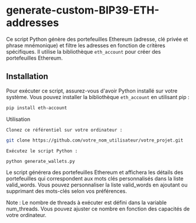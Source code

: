 # generate-custom-BIP39-ETH-addresses

Ce script Python génère des portefeuilles Ethereum (adresse, clé privée et phrase mnémonique) et filtre les adresses en fonction de critères spécifiques. Il utilise la bibliothèque `eth_account` pour créer des portefeuilles Ethereum.

## Installation

Pour exécuter ce script, assurez-vous d'avoir Python installé sur votre système. Vous pouvez installer la bibliothèque `eth_account` en utilisant pip :

```bash
pip install eth-account
```
Utilisation

    Clonez ce référentiel sur votre ordinateur :

```bash
git clone https://github.com/votre_nom_utilisateur/votre_projet.git
```
    Exécutez le script Python :


```bash
python generate_wallets.py
```

Le script générera des portefeuilles Ethereum et affichera les détails des portefeuilles qui correspondent aux mots clés personnalisés dans la liste valid_words. Vous pouvez personnaliser la liste valid_words en ajoutant ou supprimant des mots-clés selon vos préférences.

Note : Le nombre de threads à exécuter est défini dans la variable num_threads. Vous pouvez ajuster ce nombre en fonction des capacités de votre ordinateur.
